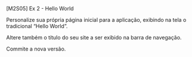 [M2S05] Ex 2 - Hello World

Personalize sua própria página inicial para a aplicação, exibindo na tela o tradicional “Hello World”.

Altere também o título do seu site a ser exibido na barra de navegação.

Commite a nova versão.